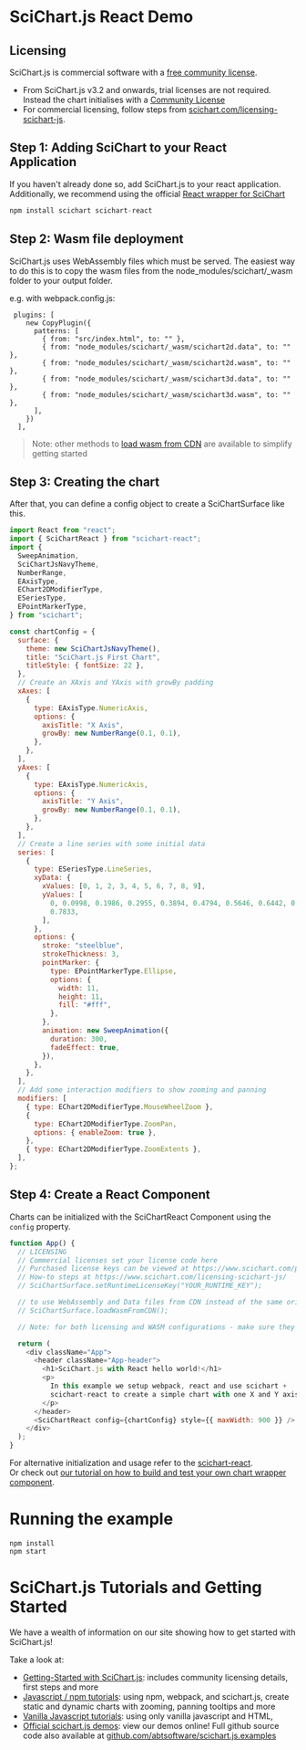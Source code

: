 # SciChart.js React Demo

## Licensing

SciChart.js is commercial software with a [free community license](https://scichart.com/community-licensing).

- From SciChart.js v3.2 and onwards, trial licenses are not required. Instead the chart initialises with a [Community License](https://scichart.com/community-licensing)
- For commercial licensing, follow steps from [scichart.com/licensing-scichart-js](https://scichart.com/licensing-scichart-js).

## Step 1: Adding SciChart to your React Application

If you haven't already done so, add SciChart.js to your react application.
Additionally, we recommend using the official [React wrapper for SciChart](https://www.npmjs.com/package/scichart-react)

```javascript
npm install scichart scichart-react
```

## Step 2: Wasm file deployment

SciChart.js uses WebAssembly files which must be served. The easiest way to do this is to copy the wasm files from the node_modules/scichart/\_wasm folder to your output folder.

e.g. with webpack.config.js:

```
 plugins: [
    new CopyPlugin({
      patterns: [
        { from: "src/index.html", to: "" },
        { from: "node_modules/scichart/_wasm/scichart2d.data", to: "" },
        { from: "node_modules/scichart/_wasm/scichart2d.wasm", to: "" },
        { from: "node_modules/scichart/_wasm/scichart3d.data", to: "" },
        { from: "node_modules/scichart/_wasm/scichart3d.wasm", to: "" },
      ],
    })
  ],
```

> Note: other methods to [load wasm from CDN](https://www.scichart.com/documentation/js/current/webframe.html#Deploying%20Wasm%20or%20WebAssembly%20and%20Data%20Files%20with%20your%20app.html) are available to simplify getting started

## Step 3: Creating the chart

After that, you can define a config object to create a SciChartSurface like this.

```javascript
import React from "react";
import { SciChartReact } from "scichart-react";
import {
  SweepAnimation,
  SciChartJsNavyTheme,
  NumberRange,
  EAxisType,
  EChart2DModifierType,
  ESeriesType,
  EPointMarkerType,
} from "scichart";

const chartConfig = {
  surface: {
    theme: new SciChartJsNavyTheme(),
    title: "SciChart.js First Chart",
    titleStyle: { fontSize: 22 },
  },
  // Create an XAxis and YAxis with growBy padding
  xAxes: [
    {
      type: EAxisType.NumericAxis,
      options: {
        axisTitle: "X Axis",
        growBy: new NumberRange(0.1, 0.1),
      },
    },
  ],
  yAxes: [
    {
      type: EAxisType.NumericAxis,
      options: {
        axisTitle: "Y Axis",
        growBy: new NumberRange(0.1, 0.1),
      },
    },
  ],
  // Create a line series with some initial data
  series: [
    {
      type: ESeriesType.LineSeries,
      xyData: {
        xValues: [0, 1, 2, 3, 4, 5, 6, 7, 8, 9],
        yValues: [
          0, 0.0998, 0.1986, 0.2955, 0.3894, 0.4794, 0.5646, 0.6442, 0.7173,
          0.7833,
        ],
      },
      options: {
        stroke: "steelblue",
        strokeThickness: 3,
        pointMarker: {
          type: EPointMarkerType.Ellipse,
          options: {
            width: 11,
            height: 11,
            fill: "#fff",
          },
        },
        animation: new SweepAnimation({
          duration: 300,
          fadeEffect: true,
        }),
      },
    },
  ],
  // Add some interaction modifiers to show zooming and panning
  modifiers: [
    { type: EChart2DModifierType.MouseWheelZoom },
    {
      type: EChart2DModifierType.ZoomPan,
      options: { enableZoom: true },
    },
    { type: EChart2DModifierType.ZoomExtents },
  ],
};
```

## Step 4: Create a React Component

Charts can be initialized with the SciChartReact Component using the `config` property.

```javascript
function App() {
  // LICENSING
  // Commercial licenses set your license code here
  // Purchased license keys can be viewed at https://www.scichart.com/profile
  // How-to steps at https://www.scichart.com/licensing-scichart-js/
  // SciChartSurface.setRuntimeLicenseKey("YOUR_RUNTIME_KEY");

  // to use WebAssembly and Data files from CDN instead of the same origin
  // SciChartSurface.loadWasmFromCDN();

  // Note: for both licensing and WASM configurations - make sure they are set on the client side.

  return (
    <div className="App">
      <header className="App-header">
        <h1>SciChart.js with React hello world!</h1>
        <p>
          In this example we setup webpack, react and use scichart +
          scichart-react to create a simple chart with one X and Y axis
        </p>
      </header>
      <SciChartReact config={chartConfig} style={{ maxWidth: 900 }} />
    </div>
  );
}
```

For alternative initialization and usage refer to the [scichart-react](https://www.npmjs.com/package/scichart-react).  
Or check out [our tutorial on how to build and test your own chart wrapper component](https://www.scichart.com/documentation/js/current/webframe.html#TutorialReusableReactComponent.html).

# Running the example

```
npm install
npm start
```

# SciChart.js Tutorials and Getting Started

We have a wealth of information on our site showing how to get started with SciChart.js!

Take a look at:

- [Getting-Started with SciChart.js](https://www.scichart.com/getting-started-scichart-js): includes community licensing details, first steps and more
- [Javascript / npm tutorials](https://www.scichart.com/documentation/js/current/Tutorial%2002%20-%20Adding%20Series%20and%20Data.html): using npm, webpack, and scichart.js, create static and dynamic charts with zooming, panning tooltips and more
- [Vanilla Javascript tutorials](https://www.scichart.com/documentation/js/current/Tutorial%2001%20-%20Including%20SciChart.js%20in%20an%20HTML%20Page.html): using only vanilla javascript and HTML,
- [Official scichart.js demos](https://demo.scichart.com): view our demos online! Full github source code also available at [github.com/abtsoftware/scichart.js.examples](https://github.com/abtsoftware/scichart.js.examples)
